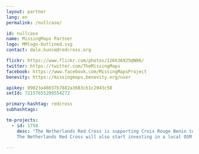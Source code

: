 ```yaml
---
layout: partner
lang: en
permalink: /nullcase/

id: nullcase
name: MissingMaps Partner
logo: MMlogo-Outlined.svg
contact: dale.kunce@redcross.org

flickr: https://www.flickr.com/photos/126636925@N06/
twitter: https://twitter.com/TheMissingMaps
facebook: https://www.facebook.com/MissingMapsProject
benevity: https://missingmaps.benevity.org/user

apikey: 09023a48037b7882a3683cb1c2043c50
setId: 72157655209554272

primary-hashtag: redcross
subhashtags:

tm-projects:
  - id: 1758
    desc: "The Netherlands Red Cross is supporting Croix Rouge Benin to decrease the number of children under 5 suffering from waterborne and oro-fecal diseases. Data generated through this task will be used to increase the understanding of where vulnerable communities are.
    The Netherlands Red Cross will also start investing in a local OSM / HOT community in Benin and is seeking opportunities to provide the necessary training and resources where needed."

---
```

